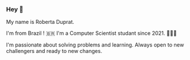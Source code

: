 ### Hey 👋

My name is Roberta Duprat.

I'm from Brazil ! 🇧🇷 I'm a Computer Scientist studant since 2021. 👩🏻‍💻

I'm passionate about solving problems and learning. Always open to new challengers and ready to new changes.

